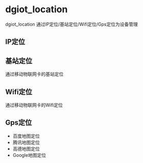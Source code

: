 # dgiot_location
 dgiot_location 通过IP定位/基站定位/Wifi定位/Gps定位为设备管理
 
## IP定位

## 基站定位
 通过移动物联网卡的基站定位

## Wifi定位
 通过移动物联网卡的Wifi定位

## Gps定位

+ 百度地图定位
+ 腾讯地图定位
+ 高德地图定位
+ Google地图定位
